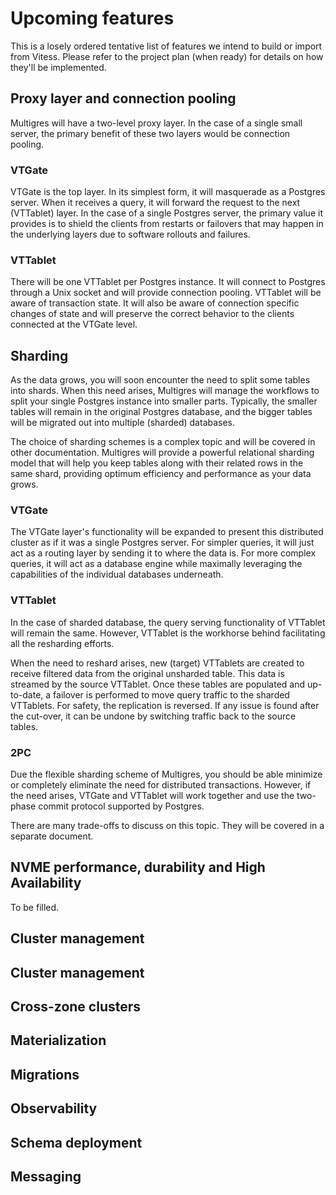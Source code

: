 # Upcoming features
This is a losely ordered tentative list of features we intend to build or import from Vitess. Please refer to the project plan (when ready) for details on how they'll be implemented.

## Proxy layer and connection pooling
Multigres will have a two-level proxy layer. In the case of a single small server, the primary benefit of these two layers would be connection pooling.

### VTGate
VTGate is the top layer. In its simplest form, it will masquerade as a Postgres server. When it receives a query, it will forward the request to the next (VTTablet) layer. In the case of a single Postgres server, the primary value it provides is to shield the clients from restarts or failovers that may happen in the underlying layers due to software rollouts and failures.

### VTTablet
There will be one VTTablet per Postgres instance. It will connect to Postgres through a Unix socket and will provide connection pooling. VTTablet will be aware of transaction state. It will also be aware of connection specific changes of state and will preserve the correct behavior to the clients connected at the VTGate level.

## Sharding
As the data grows, you will soon encounter the need to split some tables into shards. When this need arises, Multigres will manage the workflows to split your single Postgres instance into smaller parts. Typically, the smaller tables will remain in the original Postgres database, and the bigger tables will be migrated out into multiple (sharded) databases.

The choice of sharding schemes is a complex topic and will be covered in other documentation. Multigres will provide a powerful relational sharding model that will help you keep tables along with their related rows in the same shard, providing optimum efficiency and performance as your data grows.

### VTGate
The VTGate layer's functionality will be expanded to present this distributed cluster as if it was a single Postgres server. For simpler queries, it will just act as a routing layer by sending it to where the data is. For more complex queries, it will act as a database engine while maximally leveraging the capabilities of the individual databases underneath.

### VTTablet
In the case of sharded database, the query serving functionality of VTTablet will remain the same. However, VTTablet is the workhorse behind facilitating all the resharding efforts.

When the need to reshard arises, new (target) VTTablets are created to receive filtered data from the original unsharded table. This data is streamed by the source VTTablet. Once these tables are populated and up-to-date, a failover is performed to move query traffic to the sharded VTTablets. For safety, the replication is reversed. If any issue is found after the cut-over, it can be undone by switching traffic back to the source tables.

### 2PC
Due the flexible sharding scheme of Multigres, you should be able minimize or completely eliminate the need for distributed transactions. However, if the need arises, VTGate and VTTablet will work together and use the two-phase commit protocol supported by Postgres.

There are many trade-offs to discuss on this topic. They will be covered in a separate document.

## NVME performance, durability and High Availability
To be filled.

## Cluster management

## Cluster management

## Cross-zone clusters

## Materialization

## Migrations

## Observability

## Schema deployment

## Messaging